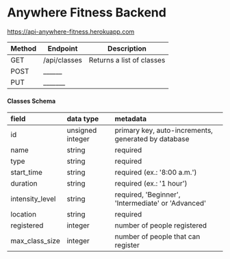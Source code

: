 # Anywhere Fitness Backend

https://api-anywhere-fitness.herokuapp.com

| Method | Endpoint      | Description                                                                                                                                                                                                                                                            |
| ------ | ------------- | ---------------------------------------------------------------------------------------------------------------------------------------------------------------------------------------------------------------------------------------------------------------------- |
| GET   | /api/classes | Returns a list of classes|
| POST   | ______ |                                                                                                                             |
| PUT    | _______ |

#### Classes Schema

| field       | data type        | metadata                                            |
| :---------- | :--------------- | :-------------------------------------------------- |
| id          | unsigned integer | primary key, auto-increments, generated by database |
| name | string           | required                                    |
| type | string           | required                                    |
| start_time | string           | required (ex.: '8:00 a.m.')                                   |
| duration | string           | required (ex.: '1 hour')                                  |
| intensity_level | string           | required, 'Beginner', 'Intermediate' or 'Advanced'                                |
| location | string           | required                                    |
| registered | integer           | number of people registered                                    |
| max_class_size | integer           | number of people that can register                                   |
